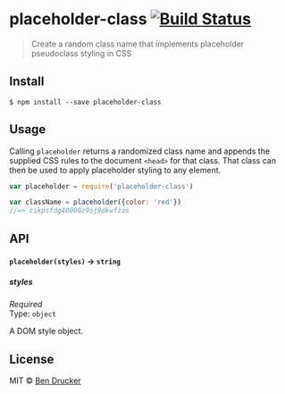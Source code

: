 # placeholder-class [![Build Status](https://travis-ci.org/bendrucker/placeholder-class.svg?branch=master)](https://travis-ci.org/bendrucker/placeholder-class)

> Create a random class name that implements placeholder pseudoclass styling in CSS


## Install

```
$ npm install --save placeholder-class
```


## Usage

Calling `placeholder` returns a randomized class name and appends the supplied CSS rules to the document `<head>` for that class. That class can then be used to apply placeholder styling to any element.

```js
var placeholder = require('placeholder-class')

var className = placeholder({color: 'red'})
//=> cikpsfdg40000z9oj9dkwfzas
```

## API

#### `placeholder(styles)` -> `string`

##### styles

*Required*  
Type: `object`

A DOM style object.


## License

MIT © [Ben Drucker](http://bendrucker.me)
